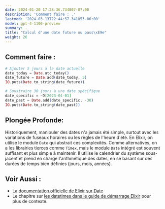 ```yaml
---
date: 2024-01-20 17:28:36.734807-07:00
description: 'Comment faire : .'
lastmod: '2024-03-13T22:44:57.341853-06:00'
model: gpt-4-1106-preview
summary: .
title: "Calcul d'une date future ou pass\xE9e"
weight: 26
---
```


## Comment faire :
```elixir
# Ajouter 5 jours à la date actuelle
date_today = Date.utc_today()
date_future = Date.add(date_today, 5)
IO.puts(Date.to_string(date_future))
```

```elixir
# Soustraire 30 jours à une date spécifique
date_specific = ~D[2023-04-01]
date_past = Date.add(date_specific, -30)
IO.puts(Date.to_string(date_past))
```

## Plongée Profonde:
Historiquement, manipuler des dates n'a jamais été simple, surtout avec les variations de fuseaux horaires ou les règles de l'heure d'été. En Elixir, on utilise le module `Date` qui abstrait ces complexités. Comme alternatives, on a les librairies tierces comme `Timex`, mais le module `Date` intégré est souvent suffisant et plus simple à maintenir. Il utilise le calendrier du système sous-jacent et prend en charge l'arithmétique des dates, en se basant sur des durées de temps bien définies (jours, mois, années).

## Voir Aussi :
- La [documentation officielle de Elixir sur Date](https://hexdocs.pm/elixir/Date.html)
- Le chapitre sur [les datetimes dans le guide de démarrage Elixir](https://elixir-lang.org/getting-started/mix-otp/docs-tests-and-with.html) pour plus de contexte.
